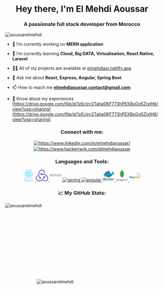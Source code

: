 <h1 align="center">Hey there, I'm El Mehdi Aoussar</h1>
<h3 align="center">A passionate full stack developer from Morocco</h3>

<p align="left"> <img src="https://komarev.com/ghpvc/?username=aoussarelmehdi&label=Profile%20views&color=0e75b6&style=flat" alt="aoussarelmehdi" /> </p>

- 🔭 I’m currently working on **MERN application**

- 🌱 I’m currently learning **Cloud, Big DATA, Virtualisation, React Native, Laravel**

- 👨‍💻 All of my projects are available at [elmehdiasr.netlify.app](elmehdiasr.netlify.app)

- 💬 Ask me about **React, Express, Angular, Spring Boot**

- 📫 How to reach me **elmehdiaoussar.contact@gmail.com**

- 📄 Know about my experiences [https://drive.google.com/file/d/1zEclnr2Taha0KF773hPEXBxOq5ZixlH6/view?usp=sharing](https://drive.google.com/file/d/1zEclnr2Taha0KF773hPEXBxOq5ZixlH6/view?usp=sharing)

<h3 align="center">Connect with me:</h3>
<p align="center">
<a href="https://linkedin.com/in/elmehdiaoussar/" target="blank"><img align="center" src="https://raw.githubusercontent.com/rahuldkjain/github-profile-readme-generator/master/src/images/icons/Social/linked-in-alt.svg" alt="https://www.linkedin.com/in/elmehdiaoussar/" height="30" width="40" /></a>
<a href="https://www.hackerrank.com/elmehdiaoussar" target="blank"><img align="center" src="https://raw.githubusercontent.com/rahuldkjain/github-profile-readme-generator/master/src/images/icons/Social/hackerrank.svg" alt="https://www.hackerrank.com/elmehdiaoussar" height="30" width="40" /></a>
</p>


<h3 align="center">Languages and Tools:</h3>
<p align="center"> 
  <a href="https://reactjs.org/" target="_blank" rel="noreferrer">
    <img src="https://raw.githubusercontent.com/devicons/devicon/master/icons/react/react-original-wordmark.svg" alt="react" width="40" height="40"/>
  </a>
  <a href="https://redux.js.org" target="_blank" rel="noreferrer">
    <img src="https://raw.githubusercontent.com/devicons/devicon/master/icons/redux/redux-original.svg" alt="redux" width="40" height="40"/>
  </a>
  <a href="https://expressjs.com" target="_blank" rel="noreferrer">
    <img src="https://raw.githubusercontent.com/devicons/devicon/master/icons/express/express-original-wordmark.svg" alt="express" width="40" height="40"/>
  </a>
  <a href="https://spring.io/" target="_blank" rel="noreferrer">
    <img src="https://www.vectorlogo.zone/logos/springio/springio-icon.svg" alt="spring" width="40" height="40"/>
  </a>
  <a href="https://angular.io" target="_blank" rel="noreferrer"> 
    <img src="https://angular.io/assets/images/logos/angular/angular.svg" alt="angular" width="40" height="40"/> 
  </a> 
  <a href="https://www.docker.com/" target="_blank" rel="noreferrer">
    <img src="https://raw.githubusercontent.com/devicons/devicon/master/icons/docker/docker-original-wordmark.svg" alt="docker" width="40" height="40"/>
  </a>
  <a href="https://www.mongodb.com/" target="_blank" rel="noreferrer">
    <img src="https://raw.githubusercontent.com/devicons/devicon/master/icons/mongodb/mongodb-original-wordmark.svg" alt="mongodb" width="40" height="40"/>
  </a>
  <a href="https://www.mysql.com/" target="_blank" rel="noreferrer">
    <img src="https://raw.githubusercontent.com/devicons/devicon/master/icons/mysql/mysql-original-wordmark.svg" alt="mysql" width="40" height="40"/>
  </a>
</p>


<h3 align="center">&#x1f4c8;  My GitHub Stats:</h3>
<p>
  <img align="left"  width="400" height="250" src="https://github-readme-stats.vercel.app/api/?username=AoussarElMehdi&count_private=true&theme=tokyonight&showicons=true&include_all_commits=true&show_icons=true" alt="aoussarelmehdi" />
</p>
<p>
  <img align="right" width="400" height="250" src="https://github-readme-stats.vercel.app/api/top-langs/?username=AoussarElMehdi&langs_count=6&theme=tokyonight&layout=compact&show_icons=true" alt="aoussarelmehdi" />
</p>
